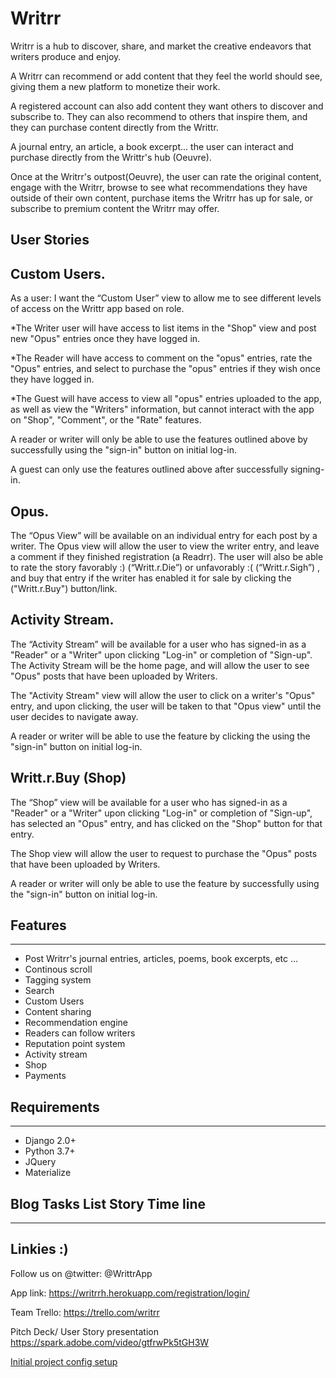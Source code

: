 # Writrr

Writrr is a hub to discover, share, and market the creative endeavors that writers produce and enjoy.

A Writrr can recommend or add content that they feel the world should see, giving them a new platform to monetize their work. 

A registered account can also add content they want others to discover and subscribe to. They can also recommend to others that inspire them, and they can purchase content directly from the Writtr. 

A journal entry, an article, a book excerpt... the user can interact and purchase directly from the Writtr's hub (Oeuvre).

Once at the Writrr's outpost(Oeuvre), the user can rate the original content, engage with the Writrr, browse to see what recommendations they have outside of their own content, purchase items the Writrr has up for sale, or subscribe to premium content the Writrr may offer. 

## User Stories



## Custom Users.

As a user: I want the “Custom User” view to allow me to see different levels of access on the Writtr app based on role.


*The Writer user will have access to list items in the "Shop" view and post new "Opus" entries once they have logged in.


*The Reader will have access to comment on the "opus" entries, rate the "Opus" entries, and select to purchase the "opus" entries if they wish once they have logged in.


*The Guest will have access to view all "opus" entries uploaded to the app, as well as view the "Writers" information, but cannot interact with the app on "Shop", "Comment", or the "Rate" features.


A reader or writer will only be able to use the features outlined above by successfully using the "sign-in" button on initial log-in.

A guest can only use the features outlined above after successfully signing-in.




## Opus.

The “Opus View” will be available on an individual entry for each post by a writer. The Opus view will allow the user to view the writer entry, and leave a comment if they finished registration (a Readrr). The user will also be able to rate the story favorably :) (“Writt.r.Die”) or unfavorably :( (“Writt.r.Sigh”) , and buy that entry if the writer has enabled it for sale by clicking the ("Writt.r.Buy") button/link.



## Activity Stream.

The “Activity Stream” will be available for a user who has signed-in as a "Reader" or a "Writer" upon clicking "Log-in" or completion of "Sign-up". The Activity Stream will be the home page, and will allow the user to see "Opus" posts that have been uploaded by Writers.

The "Activity Stream" view will allow the user to click on a writer's "Opus"  entry, and upon clicking, the user will be taken to that "Opus view" until the user decides to navigate away.

A reader or writer will be able to use the feature by clicking the using the "sign-in" button on initial log-in.



## Writt.r.Buy (Shop)

The “Shop” view will be available for a user who has signed-in as a "Reader" or a "Writer" upon clicking "Log-in" or completion of "Sign-up", has selected an "Opus" entry, and has clicked on the "Shop" button for that entry.

The Shop view will allow the user to request to purchase the "Opus" posts that have been uploaded by Writers.

A reader or writer will only be able to use the feature by successfully using the "sign-in" button on initial log-in.


## Features
---
- Post Writrr's journal entries, articles, poems, book excerpts, etc ...
- Continous scroll
- Tagging system
- Search
- Custom Users
- Content sharing
- Recommendation engine
- Readers can follow writers
- Reputation point system
- Activity stream
- Shop
- Payments

## Requirements
---
- Django 2.0+
- Python 3.7+
- JQuery
- Materialize

## Blog Tasks List Story Time line 
---
## Linkies :)

Follow us on @twitter: @WrittrApp

App link: 
https://writrrh.herokuapp.com/registration/login/

Team Trello:
https://trello.com/writrr

Pitch Deck/ User Story presentation
https://spark.adobe.com/video/gtfrwPk5tGH3W


[Initial project config setup](https://trello.com/c/wddBANGC/1-initial-project-config-setup)
